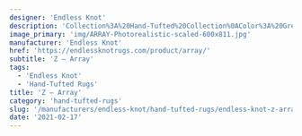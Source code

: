 ```yaml
---
designer: 'Endless Knot'
description: 'Collection%3A%20Hand-Tufted%20Collection%0AColor%3A%20Greys%0AMaterial%3A%20100%25%20WoolStyle%3A%20Geometric'
image_primary: 'img/ARRAY-Photorealistic-scaled-600x811.jpg'
manufacturer: 'Endless Knot'
href: 'https://endlessknotrugs.com/product/array/'
subtitle: 'Z – Array'
tags:
  - 'Endless Knot'
  - 'Hand-Tufted Rugs'
title: 'Z – Array'
category: 'hand-tufted-rugs'
slug: '/manufacturers/endless-knot/hand-tufted-rugs/endless-knot-z-array'
date: '2021-02-17'
---
```

